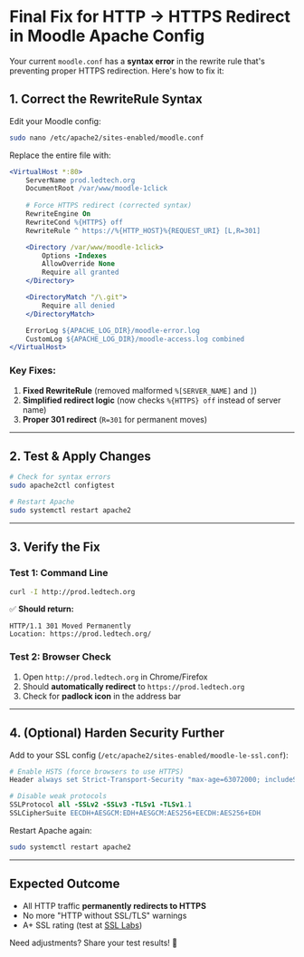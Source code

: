 # **Final Fix for HTTP → HTTPS Redirect in Moodle Apache Config**

Your current `moodle.conf` has a **syntax error** in the rewrite rule that's preventing proper HTTPS redirection. Here's how to fix it:

## **1. Correct the RewriteRule Syntax**
Edit your Moodle config:
```bash
sudo nano /etc/apache2/sites-enabled/moodle.conf
```

Replace the entire file with:
```apache
<VirtualHost *:80>
    ServerName prod.ledtech.org
    DocumentRoot /var/www/moodle-1click
    
    # Force HTTPS redirect (corrected syntax)
    RewriteEngine On
    RewriteCond %{HTTPS} off
    RewriteRule ^ https://%{HTTP_HOST}%{REQUEST_URI} [L,R=301]

    <Directory /var/www/moodle-1click>
        Options -Indexes
        AllowOverride None
        Require all granted
    </Directory>

    <DirectoryMatch "/\.git">
        Require all denied
    </DirectoryMatch>

    ErrorLog ${APACHE_LOG_DIR}/moodle-error.log
    CustomLog ${APACHE_LOG_DIR}/moodle-access.log combined
</VirtualHost>
```

### Key Fixes:
1. **Fixed RewriteRule** (removed malformed `%[SERVER_NAME]` and `]`)
2. **Simplified redirect logic** (now checks `%{HTTPS} off` instead of server name)
3. **Proper 301 redirect** (`R=301` for permanent moves)

---

## **2. Test & Apply Changes**
```bash
# Check for syntax errors
sudo apache2ctl configtest

# Restart Apache
sudo systemctl restart apache2
```

---

## **3. Verify the Fix**
### **Test 1: Command Line**
```bash
curl -I http://prod.ledtech.org
```
✅ **Should return:**
```
HTTP/1.1 301 Moved Permanently
Location: https://prod.ledtech.org/
```

### **Test 2: Browser Check**
1. Open `http://prod.ledtech.org` in Chrome/Firefox  
2. Should **automatically redirect** to `https://prod.ledtech.org`  
3. Check for **padlock icon** in the address bar  

---

## **4. (Optional) Harden Security Further**
Add to your SSL config (`/etc/apache2/sites-enabled/moodle-le-ssl.conf`):
```apache
# Enable HSTS (force browsers to use HTTPS)
Header always set Strict-Transport-Security "max-age=63072000; includeSubDomains; preload"

# Disable weak protocols
SSLProtocol all -SSLv2 -SSLv3 -TLSv1 -TLSv1.1
SSLCipherSuite EECDH+AESGCM:EDH+AESGCM:AES256+EECDH:AES256+EDH
```

Restart Apache again:
```bash
sudo systemctl restart apache2
```

---

## **Expected Outcome**
- All HTTP traffic **permanently redirects to HTTPS**  
- No more "HTTP without SSL/TLS" warnings  
- A+ SSL rating (test at [SSL Labs](https://www.ssllabs.com/ssltest/))  

Need adjustments? Share your test results! 🚀
